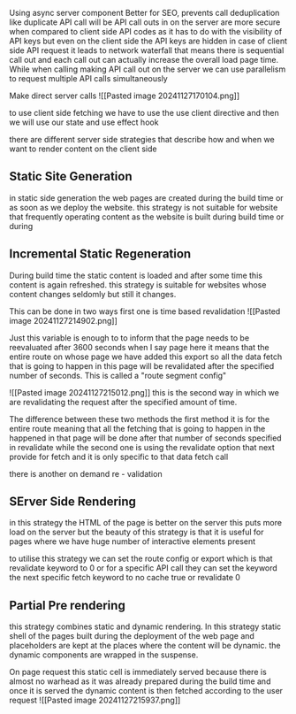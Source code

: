 Using async server component
Better for SEO, prevents call deduplication like duplicate API call will be API call outs in on the server are more secure when compared to client side API codes as it has to do with the visibility of API keys but even on the client side the API keys are hidden in case of client side API request it leads to network waterfall that means there is sequential call out and each call out can actually increase the overall load page time.
While when calling making API call out on the server we can use parallelism to request multiple API calls simultaneously


Make direct server calls
![[Pasted image 20241127170104.png]]

to use client side fetching we have to use the use client directive and then we will use our state and use effect hook


there are different server side strategies that describe how and when we want to render content on the client side

## Static Site Generation
in static side generation the web pages are created during the build time or as soon as we deploy the website.
this strategy is not suitable for website that frequently operating content as the website is built during build time or during 

## Incremental Static Regeneration
During build time the static content is loaded and after some time this content is again refreshed. this strategy is suitable for websites whose content changes seldomly but still it changes.

This can be done in two ways first one is time based revalidation ![[Pasted image 20241127214902.png]]

Just this variable is enough to to inform that the page needs to be reevaluated after 3600 seconds 
when I say page here it means that the entire route on whose page we have added this export so all the data fetch that is going to happen in this page will be revalidated after the specified number of seconds. This is called a "route segment config"

![[Pasted image 20241127215012.png]]
this is the second way in which we are revalidating the request after the specified amount of time.

The difference between these two methods the first method it is for the entire route meaning that all the fetching that is going to happen in the happened in that page will be done after that number of seconds specified in revalidate while the second one is using the revalidate option that next provide for fetch and it is only specific to that data fetch call


there is another on demand re - validation


## SErver Side Rendering
in this strategy the HTML of the page is better on the server this puts more load on the server but the beauty of this strategy is that it is useful for pages where we have huge number of interactive elements present

to utilise this strategy we can set the route config or export which is that revalidate keyword to 0 or for a specific API call they can set the keyword the next specific fetch keyword to no cache true or revalidate 0

## Partial Pre rendering
this strategy combines static and dynamic rendering. In this strategy static shell of the pages built during the deployment of the web page and placeholders are kept at the places where the content will be dynamic. the dynamic components are wrapped in the suspense.

On page request this static cell is immediately served because there is almost no warhead as it was already prepared during the build time and once it is served the dynamic content is then fetched according to the user request
![[Pasted image 20241127215937.png]]

